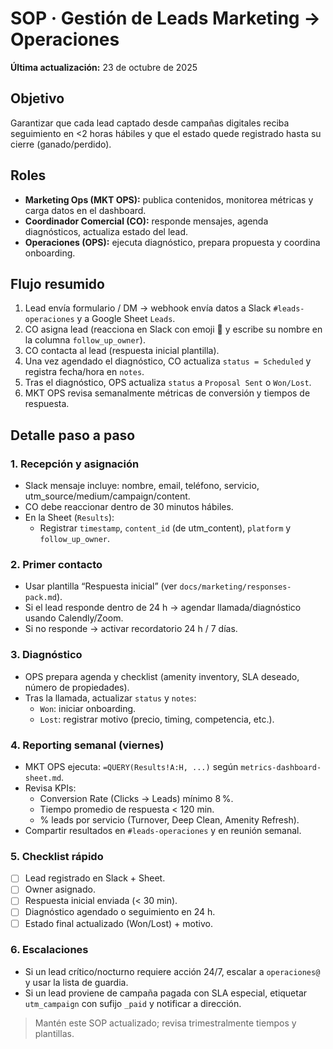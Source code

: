 # SOP · Gestión de Leads Marketing → Operaciones

**Última actualización:** 23 de octubre de 2025

## Objetivo

Garantizar que cada lead captado desde campañas digitales reciba seguimiento en <2 horas hábiles y que el estado quede registrado hasta su cierre (ganado/perdido).

## Roles

- **Marketing Ops (MKT OPS):** publica contenidos, monitorea métricas y carga datos en el dashboard.
- **Coordinador Comercial (CO):** responde mensajes, agenda diagnósticos, actualiza estado del lead.
- **Operaciones (OPS):** ejecuta diagnóstico, prepara propuesta y coordina onboarding.

## Flujo resumido

1. Lead envía formulario / DM → webhook envía datos a Slack `#leads-operaciones` y a Google Sheet `Leads`.
2. CO asigna lead (reacciona en Slack con emoji 👋 y escribe su nombre en la columna `follow_up_owner`).
3. CO contacta al lead (respuesta inicial plantilla).
4. Una vez agendado el diagnóstico, CO actualiza `status = Scheduled` y registra fecha/hora en `notes`.
5. Tras el diagnóstico, OPS actualiza `status` a `Proposal Sent` o `Won/Lost`.
6. MKT OPS revisa semanalmente métricas de conversión y tiempos de respuesta.

## Detalle paso a paso

### 1. Recepción y asignación

- Slack mensaje incluye: nombre, email, teléfono, servicio, utm_source/medium/campaign/content.
- CO debe reaccionar dentro de 30 minutos hábiles.
- En la Sheet (`Results`):
  - Registrar `timestamp`, `content_id` (de utm_content), `platform` y `follow_up_owner`.

### 2. Primer contacto

- Usar plantilla “Respuesta inicial” (ver `docs/marketing/responses-pack.md`).
- Si el lead responde dentro de 24 h → agendar llamada/diagnóstico usando Calendly/Zoom.
- Si no responde → activar recordatorio 24 h / 7 días.

### 3. Diagnóstico

- OPS prepara agenda y checklist (amenity inventory, SLA deseado, número de propiedades).
- Tras la llamada, actualizar `status` y `notes`:
  - `Won`: iniciar onboarding.
  - `Lost`: registrar motivo (precio, timing, competencia, etc.).

### 4. Reporting semanal (viernes)

- MKT OPS ejecuta: `=QUERY(Results!A:H, ...)` según `metrics-dashboard-sheet.md`.
- Revisa KPIs:
  - Conversion Rate (Clicks → Leads) mínimo 8 %.
  - Tiempo promedio de respuesta < 120 min.
  - % leads por servicio (Turnover, Deep Clean, Amenity Refresh).
- Compartir resultados en `#leads-operaciones` y en reunión semanal.

### 5. Checklist rápido

- [ ] Lead registrado en Slack + Sheet.
- [ ] Owner asignado.
- [ ] Respuesta inicial enviada (< 30 min).
- [ ] Diagnóstico agendado o seguimiento en 24 h.
- [ ] Estado final actualizado (Won/Lost) + motivo.

### 6. Escalaciones

- Si un lead crítico/nocturno requiere acción 24/7, escalar a `operaciones@` y usar la lista de guardia.
- Si un lead proviene de campaña pagada con SLA especial, etiquetar `utm_campaign` con sufijo `_paid` y notificar a dirección.

> Mantén este SOP actualizado; revisa trimestralmente tiempos y plantillas.

